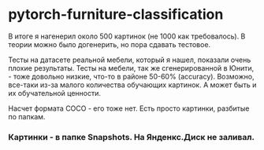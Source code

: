 # pytorch-furniture-classification

В итоге я нагенерил около 500 картинок (не 1000 как требовалось). В теории можно было догенерить, но пора сдавать тестовое.


Тесты на датасете реальной мебели, который я нашел, показали очень плохие результаты. Тесты на мебели, так же сгенерированной в Юнити, - тоже довольно низкие, что-то в районе 50-60% (accuracy). Возможно, все-таки из-за малого количества обучающих картинок. А может быть и их обучательной ценности.


Насчет формата СОСО - его тоже нет. Есть просто картинки, разбитые по папкам.


### Картинки - в папке Snapshots. На Янденкс.Диск не заливал.
